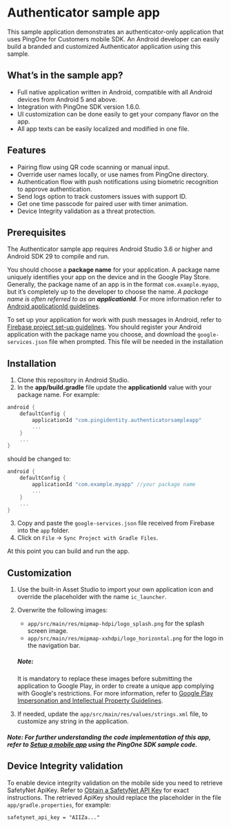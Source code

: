 # Authenticator sample app

This sample application demonstrates an authenticator-only application that uses PingOne for Customers mobile SDK. An Android developer can easily build a branded and customized Authenticator application using this sample.

## What’s in the sample app?

  - Full native application written in Android, compatible with all Android devices from Android 5 and above.
  - Integration with PingOne SDK version 1.6.0.
  - UI customization can be done easily to get your company flavor on the app.
  - All app texts can be easily localized and modified in one file.

## Features

  - Pairing flow using QR code scanning or manual input.
  - Override user names locally, or use names from PingOne directory.
  - Authentication flow with push notifications using biometric recognition to approve authentication.
  - Send logs option to track customers issues with support ID.
  - Get one time passcode for paired user with timer animation.
  - Device Integrity validation as a threat protection.

## Prerequisites

The Authenticator sample app requires Android Studio 3.6 or higher and Android SDK 29 to compile and run.

You should choose a **package name** for your application. A package name uniquely identifies your app on the device and in the Google Play Store. Generally, the package name of an app is in the format `com.example.myapp`, but it’s completely up to the developer to choose the name. *A package name is often referred to as an **applicationId***. For more information refer to [Android applicationId guidelines].

To set up your application for work with push messages in Android, refer to [Firebase project set-up guidelines]. You should register your Android application with the package name you choose, and download the ```google-services.json``` file when prompted. 
This file will be needed in the installation

## Installation

1. Clone this repository in Android Studio.
2. In the **app/build.gradle** file update the **applicationId** value with your package name. For example:
```groovy
android {
    defaultConfig {
        applicationId "com.pingidentity.authenticatorsampleapp"
        ...
    }
    ...
}
```
should be changed to:
```groovy
android {
    defaultConfig {
        applicationId "com.example.myapp" //your package name
        ...
    }
    ...
}
```
3. Copy and paste the ```google-services.json``` file received from Firebase into the ```app``` folder.
4. Click on ```File``` -> ```Sync Project with Gradle Files```.

At this point you can build and run the app.

## Customization
1. Use the built-in Asset Studio to import your own application icon and override the placeholder with the name ```ic_launcher```.
2. Overwrite the following images:
    * `app/src/main/res/mipmap-hdpi/logo_splash.png` for the splash screen image.
    * `app/src/main/res/mipmap-xxhdpi/logo_horizontal.png` for the logo in the navigation bar.
    ##### Note: 
    It is mandatory to replace these images before submitting the application to Google Play, in order to create a unique app complying with Google's restrictions. For more information, refer to [Google Play Impersonation and Intellectual Property Guidelines].

3. If needed, update the `app/src/main/res/values/strings.xml` file, to customize any string in the application.
##### Note: For further understanding the code implementation of this app, refer to [Setup a mobile app] using the PingOne SDK sample code.


## Device Integrity validation
To enable device integrity validation on the mobile side you need to retrieve SafetyNet ApiKey. Refer to [Obtain a SafetyNet API Key] for exact instructions.
The retrieved ApiKey should replace the placeholder in the file `app/gradle.properties`, for example:
```properties
safetynet_api_key = "AIIZa..."
```

[Setup a mobile app]: <https://github.com/pingidentity/pingone-customers-mobile-sdk-android>
[Firebase project set-up guidelines]:<https://firebase.google.com/docs/android/setup?authuser=0#register-app>
[Obtain a SafetyNet API Key]: <https://developer.android.com/training/safetynet/attestation#obtain-api-key>
[Google Play Impersonation and Intellectual Property Guidelines]:<https://play.google.com/about/ip-impersonation/impersonation>
[Android applicationId guidelines]:<https://developer.android.com/studio/build/application-id>
[PingOne mobile SDK Android README]:<https://github.com/pingidentity/pingone-customers-mobile-sdk-android/blob/master/README.md>
